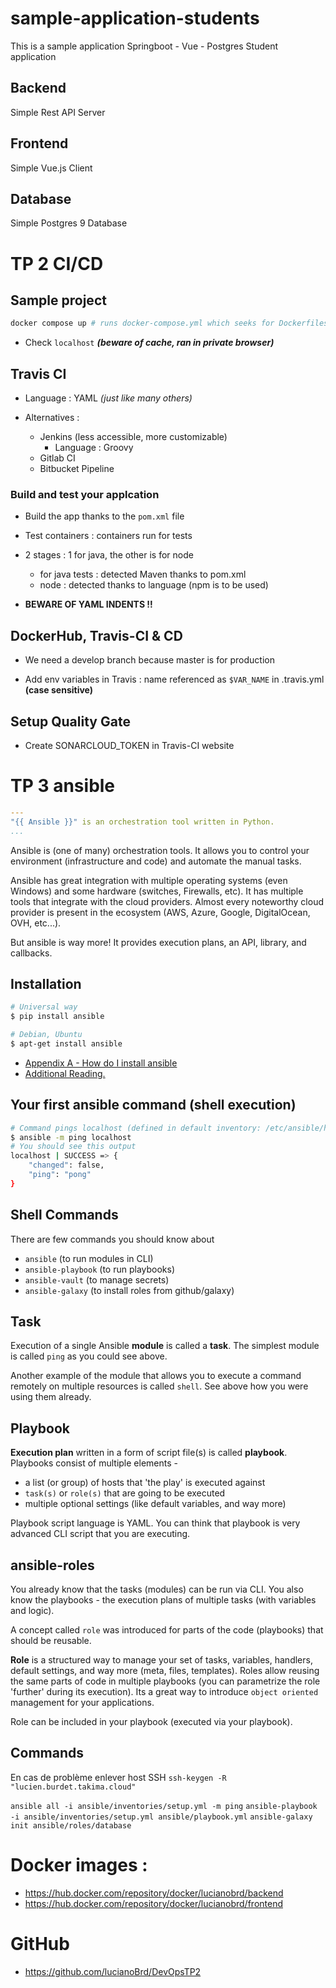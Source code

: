 # sample-application-students
This is a sample application Springboot - Vue - Postgres Student application 

## Backend
Simple Rest API Server

## Frontend
Simple Vue.js Client

## Database
Simple Postgres 9 Database

# TP 2 CI/CD

## Sample project

```sh
docker compose up # runs docker-compose.yml which seeks for Dockerfiles and executes various commands to run the required containers
```
- Check ```localhost``` ***(beware of cache, ran in private browser)***

## Travis CI
- Language : YAML *(just like many others)*

- Alternatives :
    - Jenkins (less accessible, more customizable)
        - Language : Groovy
    - Gitlab CI
    - Bitbucket Pipeline

### Build and test your applcation

- Build the app thanks to the ```pom.xml``` file

- Test containers : containers run for tests

- 2 stages : 1 for java, the other is for node
    - for java tests : detected Maven thanks to pom.xml
    - node : detected thanks to language (npm is to be used)

- **BEWARE OF YAML INDENTS !!**

## DockerHub, Travis-CI & CD

- We need a develop branch because master is for production

- Add env variables in Travis : name referenced as ```$VAR_NAME``` in .travis.yml **(case sensitive)**

## Setup Quality Gate

- Create SONARCLOUD_TOKEN in Travis-CI website

# TP 3 ansible

```yaml
---
"{{ Ansible }}" is an orchestration tool written in Python.
...
```

Ansible is (one of many) orchestration tools. It allows you to control your
environment (infrastructure and code) and automate the manual tasks.

Ansible has great integration with multiple operating systems (even Windows)
and some hardware (switches, Firewalls, etc). It has multiple tools that
integrate with the cloud providers. Almost every noteworthy cloud provider is
present in the ecosystem (AWS, Azure, Google, DigitalOcean, OVH, etc...).

But ansible is way more! It provides execution plans, an API, library, and callbacks.

## Installation

```bash
# Universal way
$ pip install ansible

# Debian, Ubuntu
$ apt-get install ansible
```

* [Appendix A - How do I install ansible](#infrastructure-as-a-code)
* [Additional Reading.](http://docs.ansible.com/ansible/latest/intro_installation.html)

## Your first ansible command (shell execution)

```bash
# Command pings localhost (defined in default inventory: /etc/ansible/hosts)
$ ansible -m ping localhost
# You should see this output
localhost | SUCCESS => {
    "changed": false,
    "ping": "pong"
}
```

## Shell Commands

There are few commands you should know about

* `ansible` (to run modules in CLI)
* `ansible-playbook` (to run playbooks)
* `ansible-vault` (to manage secrets)
* `ansible-galaxy` (to install roles from github/galaxy)

## Task

Execution of a single Ansible **module** is called a **task**. The simplest
module is called `ping` as you could see above.

Another example of the module that allows you to execute a command remotely on
multiple resources is called `shell`. See above how you were using them already.

## Playbook

**Execution plan** written in a form of script file(s) is called **playbook**.
Playbooks consist of multiple elements -
* a list (or group) of hosts that 'the play' is executed against
* `task(s)` or `role(s)` that are going to be executed
* multiple optional settings (like default variables, and way more)

Playbook script language is YAML. You can think that playbook is very advanced
CLI script that you are executing.

## ansible-roles

You already know that the tasks (modules) can be run via CLI. You also know the
playbooks - the execution plans of multiple tasks (with variables and logic).

A concept called `role` was introduced for parts of the code (playbooks) that
should be reusable.

**Role** is a structured way to manage your set of tasks, variables, handlers,
default settings, and way more (meta, files, templates). Roles allow reusing
the same parts of code in multiple playbooks (you can parametrize the role
'further' during its execution). Its a great way to introduce `object oriented`
management for your applications.

Role can be included in your playbook (executed via your playbook).

## Commands
En cas de problème enlever host SSH ```ssh-keygen -R "lucien.burdet.takima.cloud"```

```ansible all -i ansible/inventories/setup.yml -m ping```
```ansible-playbook -i ansible/inventories/setup.yml ansible/playbook.yml```
```ansible-galaxy init ansible/roles/database```

# Docker images :

* https://hub.docker.com/repository/docker/lucianobrd/backend
* https://hub.docker.com/repository/docker/lucianobrd/frontend

# GitHub

* https://github.com/lucianoBrd/DevOpsTP2